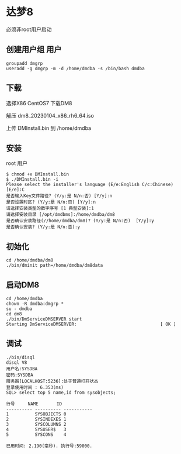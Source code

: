 # 达梦8 

必须非root用户启动

## 创建用户组 用户

```shell
groupadd dmgrp
useradd -g dmgrp -m -d /home/dmdba -s /bin/bash dmdba
```

## 下载

选择X86 CentOS7 下载DM8

解压 dm8_20230104_x86_rh6_64.iso

上传 DMInstall.bin 到 /home/dmdba

## 安装

root 用户

```shell
$ chmod +x DMInstall.bin
$ ./DMInstall.bin -i
Please select the installer's language (E/e:English C/c:Chinese) [E/e]:C
是否输入Key文件路径? (Y/y:是 N/n:否) [Y/y]:n
是否设置时区? (Y/y:是 N/n:否) [Y/y]:n
请选择安装类型的数字序号 [1 典型安装]:1
请选择安装目录 [/opt/dmdbms]:/home/dmdba/dm8
是否确认安装路径(//home/dmdba/dm8)? (Y/y:是 N/n:否)  [Y/y]:y
是否确认安装? (Y/y:是 N/n:否):y
```

## 初始化

```shell
cd /home/dmdba/dm8
./bin/dminit path=/home/dmdba/dm8data
```

## 启动DM8

```shell
cd /home/dmdba
chown -R dmdba:dmgrp *
su - dmdba
cd dm8
./bin/DmServiceDMSERVER start
Starting DmServiceDMSERVER:                                [ OK ]
```

## 调试

```shell
./bin/disql
disql V8
用户名:SYSDBA
密码:SYSDBA
服务器[LOCALHOST:5236]:处于普通打开状态
登录使用时间 : 6.353(ms)
SQL> select top 5 name,id from sysobjects;

行号     NAME       ID         
---------- ---------- -----------
1          SYSOBJECTS 0
2          SYSINDEXES 1
3          SYSCOLUMNS 2
4          SYSUSER$   3
5          SYSCONS    4

已用时间: 2.190(毫秒). 执行号:59000.

```
